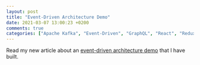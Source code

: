 ```yaml
---
layout: post
title: "Event-Driven Architecture Demo"
date: 2021-03-07 13:00:23 +0200
comments: true
categories: ["Apache Kafka", "Event-Driven", "GraphQL", "React", "Redux", "Web Sockets", "CQRS", "Event-Sourcing"]
---
```


Read my new article about an [event-driven architecture demo](https://panosm.medium.com/event-driven-architecture-demo-29f5649144b7) that I have built.
